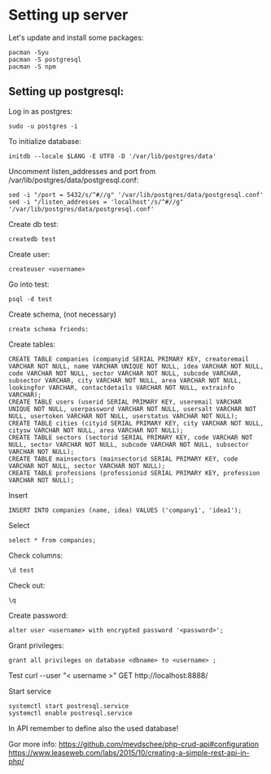 # Setting up server

Let's update and install some packages:
```
pacman -Syu
pacman -S postgresql
pacman -S npm
```


## Setting up postgresql:
Log in as postgres:
```
sudo -u postgres -i
```

To initialize database:
```
initdb --locale $LANG -E UTF8 -D '/var/lib/postgres/data'
```

Uncomment listen_addresses and port from /var/lib/postgres/data/postgresql.conf:
```
sed -i "/port = 5432/s/^#//g" '/var/lib/postgres/data/postgresql.conf'
sed -i "/listen_addresses = 'localhost'/s/^#//g" '/var/lib/postgres/data/postgresql.conf'
```

Create db test:
```
createdb test
```

Create user:
```
createuser <username>
```
  

Go into test:
```
psql -d test
```

Create schema, (not necessary)
```
create schema friends:
```

Create tables:
```
CREATE TABLE companies (companyid SERIAL PRIMARY KEY, creatoremail VARCHAR NOT NULL, name VARCHAR UNIQUE NOT NULL, idea VARCHAR NOT NULL, code VARCHAR NOT NULL, sector VARCHAR NOT NULL, subcode VARCHAR, subsector VARCHAR, city VARCHAR NOT NULL, area VARCHAR NOT NULL, lookingfor VARCHAR, contactdetails VARCHAR NOT NULL, extrainfo VARCHAR);
CREATE TABLE users (userid SERIAL PRIMARY KEY, useremail VARCHAR UNIQUE NOT NULL, userpassword VARCHAR NOT NULL, usersalt VARCHAR NOT NULL, usertoken VARCHAR NOT NULL, userstatus VARCHAR NOT NULL);
CREATE TABLE cities (cityid SERIAL PRIMARY KEY, city VARCHAR NOT NULL, citysw VARCHAR NOT NULL, area VARCHAR NOT NULL);
CREATE TABLE sectors (sectorid SERIAL PRIMARY KEY, code VARCHAR NOT NULL, sector VARCHAR NOT NULL, subcode VARCHAR NOT NULL, subsector VARCHAR NOT NULL);
CREATE TABLE mainsectors (mainsectorid SERIAL PRIMARY KEY, code VARCHAR NOT NULL, sector VARCHAR NOT NULL);
CREATE TABLE professions (professionid SERIAL PRIMARY KEY, profession VARCHAR NOT NULL);

```

Insert
```
INSERT INTO companies (name, idea) VALUES ('company1', 'idea1');
```

Select
```
select * from companies;
```

Check columns:
```
\d test
```

Check out: 
```
\q
```

Create password:
```
alter user <username> with encrypted password '<password>';
```

Grant privileges:
```
grant all privileges on database <dbname> to <username> ;
```

Test
curl --user "< username >" GET http://localhost:8888/


Start service
```
systemctl start postresql.service
systemctl enable postresql.service
```
In API remember to define also the used database!


Gor more info:
https://github.com/mevdschee/php-crud-api#configuration
https://www.leaseweb.com/labs/2015/10/creating-a-simple-rest-api-in-php/
